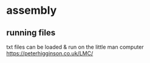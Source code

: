 # assembly

## running files
txt files can be loaded & run on the little man computer
https://peterhigginson.co.uk/LMC/
